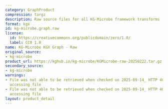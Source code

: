 ```yaml
---
category: GraphProduct
compression: targz
description: Raw source files for all KG-Microbe framework transforms (all 4 KGs)
format: kgx
id: kg-microbe.graph.raw
license:
  id: https://creativecommons.org/publicdomain/zero/1.0/
  label: CC0 1.0
name: KG-Microbe KGX Graph - Raw
original_source:
- kg-microbe
product_url: https://kghub.io/kg-microbe/KGMicrobe-raw-20250222.tar.gz
secondary_source:
- kg-microbe
warnings:
- File was not able to be retrieved when checked on 2025-09-14_ HTTP 403 error when
  accessing file
- File was not able to be retrieved when checked on 2025-09-14_ HTTP 403 error when
  accessing file
layout: product_detail
---
```

